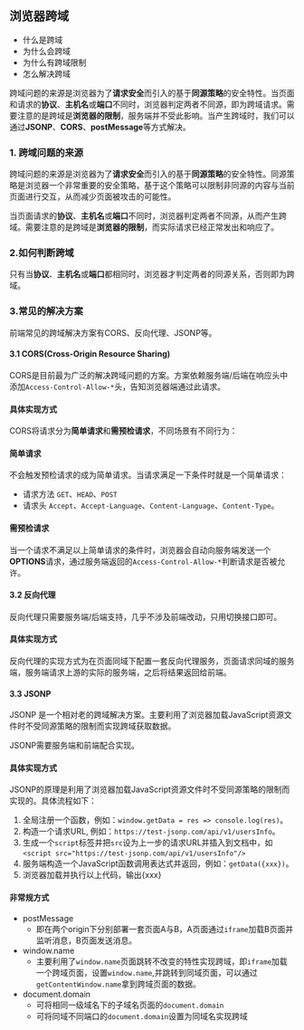 ## 浏览器跨域
- 什么是跨域
- 为什么会跨域
- 为什么有跨域限制
- 怎么解决跨域

跨域问题的来源是浏览器为了**请求安全**而引入的基于**同源策略**的安全特性。当页面和请求的**协议**、**主机名**或**端口**不同时，浏览器判定两者不同源，即为跨域请求。需要注意的是跨域是**浏览器的限制**，服务端并不受此影响。当产生跨域时，我们可以通过**JSONP**、**CORS**、**postMessage**等方式解决。


### 1. 跨域问题的来源

跨域问题的来源是浏览器为了**请求安全**而引入的基于**同源策略**的安全特性。同源策略是浏览器一个非常重要的安全策略，基于这个策略可以限制非同源的内容与当前页面进行交互，从而减少页面被攻击的可能性。

当页面请求的**协议**、**主机名**或**端口**不同时，浏览器判定两者不同源，从而产生跨域。需要注意的是跨域是**浏览器的限制**，而实际请求已经正常发出和响应了。


### 2.如何判断跨域

只有当**协议**、**主机名**或**端口**都相同时，浏览器才判定两者的同源关系，否则即为跨域。

### 3.常见的解决方案

前端常见的跨域解决方案有CORS、反向代理、JSONP等。 

#### 3.1 CORS(Cross-Origin Resource Sharing)

CORS是目前最为广泛的解决跨域问题的方案。方案依赖服务端/后端在响应头中添加`Access-Control-Allow-*`头，告知浏览器端通过此请求。

#### 具体实现方式
CORS将请求分为**简单请求**和**需预检请求**，不同场景有不同行为：

#### 简单请求

不会触发预检请求的成为简单请求。当请求满足一下条件时就是一个简单请求：
- 请求方法 `GET`、`HEAD`、`POST`
- 请求头 `Accept`、`Accept-Language`、`Content-Language`、`Content-Type`。

#### 需预检请求
当一个请求不满足以上简单请求的条件时，浏览器会自动向服务端发送一个**OPTIONS**请求，通过服务端返回的`Access-Control-Allow-*`判断请求是否被允许。

#### 3.2 反向代理
反向代理只需要服务端/后端支持，几乎不涉及前端改动，只用切换接口即可。

#### 具体实现方式
反向代理的实现方式为在页面同域下配置一套反向代理服务，页面请求同域的服务端，服务端请求上游的实际的服务端，之后将结果返回给前端。

#### 3.3 JSONP
JSONP 是一个相对老的跨域解决方案。主要利用了浏览器加载JavaScript资源文件时不受同源策略的限制而实现跨域获取数据。

JSONP需要服务端和前端配合实现。

#### 具体实现方式
JSONP的原理是利用了浏览器加载JavaScript资源文件时不受同源策略的限制而实现的。具体流程如下：
1. 全局注册一个函数，例如：`window.getData = res => console.log(res)`。
2. 构造一个请求URL, 例如：`https://test-jsonp.com/api/v1/usersInfo`。
3. 生成一个`script`标签并把`src`设为上一步的请求URL并插入到文档中，如`<script src="https://test-jsonp.com/api/v1/usersInfo"/>`
4. 服务端构造一个JavaScript函数调用表达式并返回，例如：`getData({xxx})`。
5. 浏览器加载并执行以上代码，输出{xxx}

#### 非常规方式
- postMessage
  - 即在两个origin下分别部署一套页面A与B，A页面通过`iframe`加载B页面并监听消息，B页面发送消息。
- window.name
  - 主要利用了`window.name`页面跳转不改变的特性实现跨域，即`iframe`加载一个跨域页面，设置`window.name`,并跳转到同域页面，可以通过`getContentWindow.name`拿到跨域页面的数据。
- document.domain
  - 可将相同一级域名下的子域名页面的`document.domain`
  - 可将同域不同端口的`document.domain`设置为同域名实现跨域